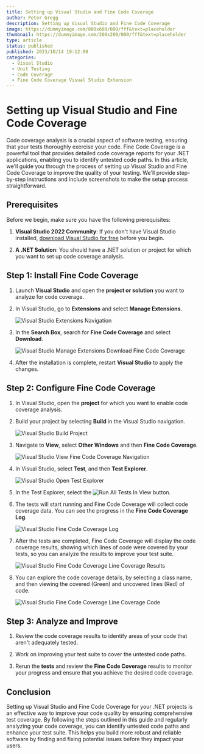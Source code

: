 ```yaml
---
title: Setting up Visual Studio and Fine Code Coverage
author: Peter Gregg
description: Setting up Visual Studio and Fine Code Coverage
image: https://dummyimage.com/800x600/000/fff&text=placeholder
thumbnail: https://dummyimage.com/200x200/000/fff&text=placeholder
type: article
status: published
published: 2023/10/14 19:12:00
categories: 
  - Visual Studio
  - Unit Testing
  - Code Coverage
  - Fine Code Coverage Visual Studio Extension
---
```


# Setting up Visual Studio and Fine Code Coverage

Code coverage analysis is a crucial aspect of software testing, ensuring that your tests thoroughly exercise your code. Fine Code Coverage is a powerful tool that provides detailed code coverage reports for your .NET applications, enabling you to identify untested code paths. In this article, we'll guide you through the process of setting up Visual Studio and Fine Code Coverage to improve the quality of your testing. We'll provide step-by-step instructions and include screenshots to make the setup process straightforward.

## Prerequisites

Before we begin, make sure you have the following prerequisites:

1. **Visual Studio 2022 Community**: If you don't have Visual Studio installed, [download Visual Studio for free](https://visualstudio.microsoft.com/vs/community/) before you begin.

2. **A .NET Solution**: You should have a .NET solution or project for which you want to set up code coverage analysis.

## Step 1: Install Fine Code Coverage

1. Launch **Visual Studio** and open the **project or solution** you want to analyze for code coverage.

2. In Visual Studio, go to **Extensions** and select **Manage Extensions**.

   ![Visual Studio Extensions Navigation](https://raw.githubusercontent.com/petergregg/Content/main/Blog/Images/VisualStudio/VisualStudioManageExtensionsNavigation.png)

3. In the **Search Box**, search for **Fine Code Coverage** and select **Download**.

   ![Visual Studio Manage Extensions Download Fine Code Coverage](https://raw.githubusercontent.com/petergregg/Content/main/Blog/Images/VisualStudio/VisualStudioManageExtensionsDownloadFineCodeCoverage.png)

4. After the installation is complete, restart **Visual Studio** to apply the changes.

## Step 2: Configure Fine Code Coverage

1. In Visual Studio, open the **project** for which you want to enable code coverage analysis.

2. Build your project by selecting **Build** in the Visual Studio navigation.

   ![Visual Studio Build Project](https://raw.githubusercontent.com/petergregg/Content/main/Blog/Images/VisualStudio/VisualStudioBuildProject.png)

3. Navigate to **View**, select **Other Windows** and then **Fine Code Coverage**. 

   ![Visual Studio View Fine Code Coverage Navigation](https://raw.githubusercontent.com/petergregg/Content/main/Blog/Images/VisualStudio/VisualStudioViewFineCodeCoverageNavigation.png)

4. In Visual Studio, select **Test**, and then **Test Explorer**. 

    ![Visual Studio Open Test Explorer](https://raw.githubusercontent.com/petergregg/Content/main/Blog/Images/VisualStudio/VisualStudioOpenTestExplorer.png)

5. In the Test Explorer, select the ![Run All Tests In View](https://raw.githubusercontent.com/petergregg/Content/main/Blog/Images/VisualStudio/VisualStudioTestExplorerRunAllTestsButton.png) button.

6. The tests will start running and Fine Code Coverage will collect code coverage data. You can see the progress in the **Fine Code Coverage Log**.

   ![Visual Studio Fine Code Coverage Log](https://raw.githubusercontent.com/petergregg/Content/main/Blog/Images/VisualStudio/VisualStudioViewFineCodeCoverageLog.png)

7. After the tests are completed, Fine Code Coverage will display the code coverage results, showing which lines of code were covered by your tests, so you can analyze the results to improve your test suite.

   ![Visual Studio Fine Code Coverage Line Coverage Results](https://raw.githubusercontent.com/petergregg/Content/main/Blog/Images/VisualStudio/VisualStudioViewFineCodeCoverageLineCoverageResults.png)


8. You can explore the code coverage details, by selecting a class name, and then viewing the covered (Green) and uncovered lines (Red) of code.

   ![Visual Studio Fine Code Coverage Line Coverage Code](https://raw.githubusercontent.com/petergregg/Content/main/Blog/Images/VisualStudio/VisualStudioViewFineCodeCoverageLineCoverageCode.png)

## Step 3: Analyze and Improve

1. Review the code coverage results to identify areas of your code that aren't adequately tested.

2. Work on improving your test suite to cover the untested code paths.

3. Rerun the **tests** and review the **Fine Code Coverage** results to monitor your progress and ensure that you achieve the desired code coverage.

## Conclusion

Setting up Visual Studio and Fine Code Coverage for your .NET projects is an effective way to improve your code quality by ensuring comprehensive test coverage. By following the steps outlined in this guide and regularly analyzing your code coverage, you can identify untested code paths and enhance your test suite. This helps you build more robust and reliable software by finding and fixing potential issues before they impact your users.